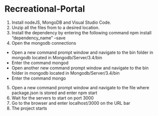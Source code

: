 # Recreational-Portal
1)	Install nodeJS, MongoDB and Visual Studio Code.
2)	Unzip all the files from to a desired location.
3)	Install the dependency by entering the following command
npm install “dependency_name” –save
4)	Open the mongodb connections 
-	Open a new command prompt window and navigate to the bin folder in mongodb located in Mongodb/Server/3.4/bin
-	Enter the command mongod
-	Open another new command prompt window and navigate to the bin folder in mongodb located in Mongodb/Server/3.4/bin
-	Enter the command mongo
5)	Open a new command prompt window and navigate to the file where package.json is stored and enter npm start
6)	Wait for the servers to start on port 3000
7)	 Go to the browser and enter localhost/3000 on the URL bar
8)	The project starts
